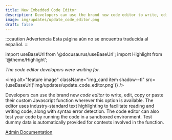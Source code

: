 ```yaml
---
title: New Embedded Code Editor
description: Developers can use the brand new code editor to write, edit, copy or paste their custom Javascript function wherever this option is available. The editor uses industry-standard text highlighting to facilitate reading and writing code, along with syntax error detection. The code editor can also test your code by running the code in a sandboxed environment. Test dummy data is automatically provided for contexts involved in the function.
image: img/updates/update_code_editor.png
draft: false
---
```


:::caution Advertencia
Esta página aún no se encuentra traducida al español.
:::

import useBaseUrl from '@docusaurus/useBaseUrl'; 
import Highlight from '@theme/Highlight';

<div className="align-center">
<div className="card">
<div className="card__header">

<span className="hero__subtitle"><em>

The code editor developers were waiting for.

</em></span>

</div>
<div className="card__image">

<img alt="feature image" className="img_card item shadow--tl" src={useBaseUrl('img/updates/update_code_editor.png')} />
<br/>

</div>
<div className="card__body">

Developers can use the brand new _code editor_ to write, edit, copy or paste their custom Javascript function wherever this option is available. The editor uses industry-standard text highlighting to facilitate reading and writing code, along with syntax error detection. The code editor can also test your code by running the code in a sandboxed environment. Test dummy data is automatically provided for contexts involved in the function.

</div>
<div className="card__footer text-center align-padding-center">

<a className="button button--info button--block" href="/docs/documentation/automation/code_editor">Admin Documentation</a>
<br/>

</div>
</div>
</div>

